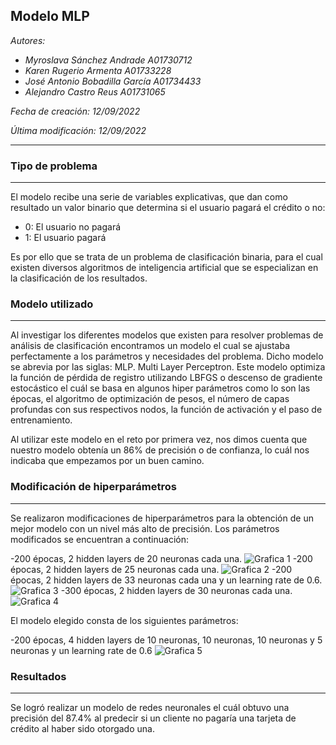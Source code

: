 ## **Modelo MLP**
*Autores:*
- *Myroslava Sánchez Andrade A01730712*
- *Karen Rugerio Armenta A01733228*
- *José Antonio Bobadilla García A01734433*
- *Alejandro Castro Reus A01731065*

*Fecha de creación: 12/09/2022*

*Última modificación: 12/09/2022*

---

### **Tipo de problema**

---

El modelo recibe una serie de variables explicativas, que dan como resultado un valor binario que determina si el usuario pagará el crédito o no:
- 0: El usuario no pagará
- 1: El usuario pagará

Es por ello que se trata de un problema de clasificación binaria, para el cual existen diversos algoritmos de inteligencia artificial que se especializan en la clasificación de los resultados.

### **Modelo utilizado**

---

Al investigar los diferentes modelos que existen para resolver problemas de análisis de clasificación encontramos un modelo el cual se ajustaba perfectamente a los parámetros y necesidades del problema. Dicho modelo se abrevia por las siglas: MLP.  Multi Layer Perceptron. Este modelo optimiza la función de pérdida de registro utilizando LBFGS o descenso de gradiente estocástico el cuál se basa en algunos hiper parámetros como lo son las épocas, el algoritmo de optimización de pesos, el número de capas profundas con sus respectivos nodos, la función de activación y el paso de entrenamiento.

Al utilizar este modelo en el reto por primera vez, nos dimos cuenta que nuestro modelo obtenía un 86% de precisión o de confianza, lo cuál nos indicaba que empezamos por un buen camino. 

### **Modificación de hiperparámetros**

---

Se realizaron modificaciones de hiperparámetros para la obtención de un mejor modelo con un nivel más alto de precisión. Los parámetros modificados se encuentran a continuación: 

-200 épocas, 2 hidden layers de 20 neuronas cada una.
![Grafica 1](./assets/200-20-20.png) 
-200 épocas, 2 hidden layers de 25 neuronas cada una.
![Grafica 2](./assets/200-25-25.png) 
-200 épocas, 2 hidden layers de 33 neuronas cada una y un learning rate de 0.6.
![Grafica 3](./assets/200-33-33-06.png) 
-300 épocas, 2 hidden layers de 30 neuronas cada una.
![Grafica 4](./assets/300-30-30.png) 

El modelo elegido consta de los siguientes parámetros:

-200 épocas, 4 hidden layers de 10 neuronas, 10 neuronas, 10 neuronas y 5 neuronas y un learning rate de 0.6
![Grafica 5](./assets/200-10-10-10-5-06.png) 


### **Resultados**

---

Se logró realizar un modelo de redes neuronales el cuál obtuvo una precisión del 87.4% al predecir si un cliente no pagaría una tarjeta de crédito al haber sido otorgado una. 

